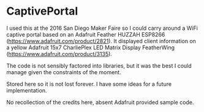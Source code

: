 # CaptivePortal
I used this at the 2016 San Diego Maker Faire so I could carry around a WiFi captive portal based on an Adafruit Feather HUZZAH ESP8266 (https://www.adafruit.com/product/2821).  It displayed client information on a yellow Adafruit 15x7 CharliePlex LED Matrix Display FeatherWing (https://www.adafruit.com/product/3135).

The code is not sensibly factored into libraries, but it was the best I could manage given the constraints of the moment.

Stored here so it is not lost forever.  I have some ideas for a future implementation.

No recollection of the credits here, absent Adafruit provided sample code.